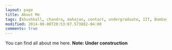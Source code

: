 ```yaml
---
layout: page
title: About Me
tags: [khushhall, chandra, mahajan, contact, undergraduate, IIT, Bombay, Microsoft Research]
modified: 2014-08-08T20:53:07.573882-04:00
comments: true
---
```


You can find all about me here.
**Note: Under construction**
